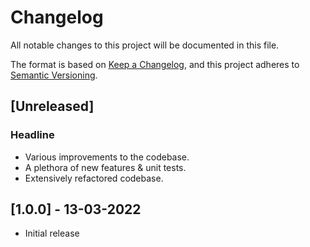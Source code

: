 # Changelog

All notable changes to this project will be documented in this file.

The format is based on [Keep a Changelog](https://keepachangelog.com/en/1.0.0/),
and this project adheres to [Semantic Versioning](https://semver.org/spec/v2.0.0.html).

## [Unreleased]

### Headline

-   Various improvements to the codebase.
-   A plethora of new features & unit tests.
-   Extensively refactored codebase.

## [1.0.0] - 13-03-2022

-   Initial release
